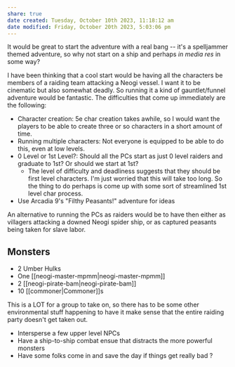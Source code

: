 ```yaml
---
share: true
date created: Tuesday, October 10th 2023, 11:18:12 am
date modified: Friday, October 20th 2023, 5:03:06 pm
---
```


It would be great to start the adventure with a real bang -- it's a spelljammer themed adventure, so why not start on a ship and perhaps *in media res* in some way? 

I have been thinking that a cool start would be having all the characters be members of a raiding team attacking a Neogi vessel. I want it to be cinematic but also somewhat deadly. So running it a kind of gauntlet/funnel adventure would be fantastic. The difficulties that come up immediately are the following: 

- Character creation: 5e char creation takes awhile, so I would want the players to be able to create three or so characters in a short amount of time. 
- Running multiple characters: Not everyone is equipped to be able to do this, even at low levels. 
- 0 Level or 1st Level?: Should all the PCs start as just 0 level raiders and graduate to 1st? Or should we start at 1st?
	- The level of difficulty and deadliness suggests that they should be first level characters. I'm just worried that this will take too long. So the thing to do perhaps is come up with some sort of streamlined 1st level char process. 
- Use Arcadia 9's "Filthy Peasants!" adventure for ideas 

An alternative to running the PCs as raiders would be to have then either as villagers attacking a downed Neogi spider ship, or as captured peasants being taken for slave labor. 

## Monsters 

- 2 Umber Hulks 
- One [[neogi-master-mpmm|neogi-master-mpmm]] 
- 2 [[neogi-pirate-bam|neogi-pirate-bam]] 
- 10 [[commoner|Commoner]]s

This is a LOT for a group to take on, so there has to be some other environmental stuff happening to have it make sense that the entire raiding party doesn't get taken out. 

- Intersperse a few upper level NPCs 
- Have a ship-to-ship combat ensue that distracts the more powerful monsters 
- Have some folks come in and save the day if things get really bad ? 

